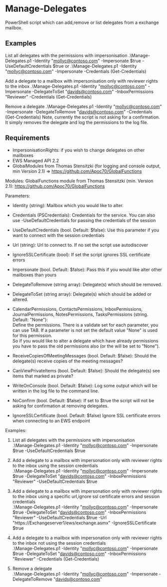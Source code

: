 # Manage-Delegates
PowerShell script which can add,remove or list delegates from a exchange mailbox.

## Examples

List all delegates with the permissions with impersonisation
.\Manage-Delegates.p1 -Identity "mollyc@contoso.com" -Impersonate $true -UseDefaultCredentials $true
or
.\Manage-Delegates.p1 -Identity "mollyc@contoso.com" -Impersonate -Credentials (Get-Credentials)

Add a delegate to a mailbox with impersonisation only with reviewer rights to the inbox
.\Manage-Delegates.p1 -Identity "mollyc@contoso.com" -Impersonate -DelegateToSet "davids@contoso.com" -InboxPermissions "Reviewer" -Credentials (Get-Credentials)

Remove a delegate
.\Manage-Delegates.p1 -Identity "mollyc@contoso.com" -Impersonate -DelegateToRemove "davids@contoso.com" -Credentials (Get-Credentials)
Note, currently the script is not asking for a confirmation. It simply removes the delegate and log the permissions to the log file.

## Requirements

- ImpersonisationRights: if you wish to change delegates on other mailboxes
- EWS Managed API 2.2
- GlobalModules from Thomas Stensitzki (for logging and console output, min Version 2.1) => https://github.com/Apoc70/GlobalFunctions


Modules:
GlobalFunctions module from Thomas Stensitzki (min. Version 2.1): https://github.com/Apoc70/GlobalFunctions


Parameters:
  * Identity (string):
   Mailbox which you would like to alter.

  * Credentials (PSCredentials):
   Credentials for the service. You can also use -UseDefaultCredentials for passing the credentials of the session

  * UseDefaultCredentials (bool. Default: $false):
    Use this parameter if you want to connect with the session credentials

  * Url (string):
   Url to connect to. If no set the script use autodiscover

  * IgnoreSSLCertificate (bool):
   If set the script ignores SSL certificate errors

  * Impersonate (bool. Default: $false):
   Pass this if you would like alter other mailboxes than yours

  * DelegateToRemove (string array):
   Delegate(s) which should be removed.

  * DelegateToSet (string array):
   Delegate(s) which should be added or altered.

  * CalendarPermissions, ContactsPermissions, InboxPermissions, JournalPermissions, NotesPermissions, TasksPermissions (string. Default: "None"):  
   Define the permissions. There is a validate set for each parameter, you can use TAB. If a parameter is not set the default value "None" is used for this permission.  
   So if you would like to alter a delegate which have already permissions you have to pass the old permissions also (or the will be set to "None").

  * ReceiveCopiesOfMeetingMessages (bool. Default: $false):
   Should the delegate(s) receive copies of the meeting messages?

  * CanViewPrivateItems (bool. Default: $false):
   Should the delegate(s) see items that marked as private?

  * WriteOnConsole (bool. Default: $false):
   Log some output which will be written in the log file to the command line.

  * NoConfirm (bool. Default: $false):
   If set to $true the script will not be asking for confirmation at removing delegates.

  * IgnoreSSLCertificate (bool. Default: $false)
   Ignore SSL certificate errors when connecting to an EWS endpoint


Examples:  

1. List all delegates with the permissions with impersonisation  
  .\Manage-Delegates.p1 -Identity "mollyc@contoso.com" -Impersonate $true -UseDefaultCredentials $true

2. Add a delegate to a mailbox with impersonation only with reviewer rights to the inbox using the session credentials  
  .\Manage-Delegates.p1 -Identity "mollyc@contoso.com" -Impersonate $true -DelegateToSet "davids@contoso.com" -InboxPermissions "Reviewer" -UseDefaultCredentials $true

3. Add a delegate to a mailbox with impersonation only with reviewer rights to the inbox using a specific url,ignore ssl certificate errors and session credentials  
  .\Manage-Delegates.p1 -Identity "mollyc@contoso.com" -Impersonate $true -DelegateToSet "davids@contoso.com" -InboxPermissions "Reviewer" -UseDefaultCredentials $true -Url "https://Exchangeserver1/ews/exchange.asmx" -IgnoreSSLCertificate $true

4. Add a delegate to a mailbox with impersonation only with reviewer rights to the inbox not using the session credentials  
  .\Manage-Delegates.p1 -Identity "mollyc@contoso.com" -Impersonate $true -DelegateToSet "davids@contoso.com" -InboxPermissions "Reviewer" -Credentials (Get-Credentials)
  
5. Remove a delegate  
  .\Manage-Delegates.p1 -Identity "mollyc@contoso.com" -Impersonate -DelegateToRemove "davids@contoso.com"